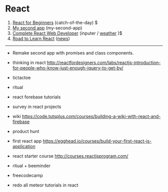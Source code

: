 # React

1. [React for Beginners](https://reactforbeginners.com/) (catch-of-the-day) $
2. [My second app](https://medium.com/learning-new-stuff/building-your-second-react-js-app-eb66924b3774#.erhc0lln7) (my-second-app)
3. [Complete React Web Developer](https://www.udemy.com/the-complete-react-web-app-developer-course) (inputer / [weather](https://build-clyvqpeoje.now.sh) )$
4. [Road to Learn React](http://www.robinwieruch.de/the-road-to-learn-react/) ([news](https://build-dpswyfvxij.now.sh))
---
+ Remake second app with promises and class components.

+ thinking in react
http://reactfordesigners.com/labs/reactjs-introduction-for-people-who-know-just-enough-jquery-to-get-by/
+ tictactoe
+ ritual
+ react forebase tutorials
+ survey in react projects
+ wiki https://code.tutsplus.com/courses/building-a-wiki-with-react-and-firebase
+ product hunt
+ first react app https://egghead.io/courses/build-your-first-react-js-application
+ react starter course http://courses.reactjsprogram.com/
+ ritual + beeminder
+ freecodecamp
+ redo all meteor tutorials in react
